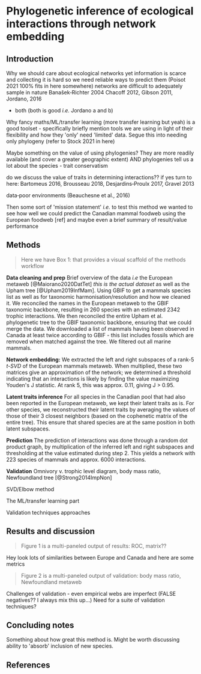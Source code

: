 # Phylogenetic inference of ecological interactions through network embedding

## Introduction

Why we should care about ecological networks yet information 
is scarce and collecting it is hard so we need reliable ways 
to predict them (Poisot 2021 100% fits in here somewhere) 
networks are difficult to adequately sample in nature 
Banašek‐Richter 2004 Chacoff 2012, Gibson 2011, Jordano, 2016 
- both (both is good *i.e.* Jordano a and b)

Why fancy maths/ML/transfer learning (more transfer learning but 
yeah) is a good toolset - 
specifically briefly 
mention tools we are using in light of their flexibility and 
how they 'only' need 'limited' data. Segue this into needing 
only phylogeny (refer to Stock 2021 in here)

Maybe something on the value of using phylogenies? They are 
more readily available (and cover a greater geographic 
extent) AND phylogenies tell us a lot about the species - 
trait conservatism

do we discuss the value of traits in determining interactions??
if yes turn to here: Bartomeus 2016, Brousseau 2018, 
Desjardins‐Proulx 2017, Gravel 2013

data‐poor environments (Beauchesne et al., 2016)

Then some sort of 'mission statement' *i.e.* to test this 
method we wanted to see how well we could predict the Canadian 
mammal foodweb using the European foodweb [ref]
and maybe even a brief 
summary of result/value performance

## Methods

> Here we have Box 1: that provides a visual scaffold of the 
> methods workflow

**Data cleaning and prep** 
Brief overview of the data *i.e* the European metaweb [@Maiorano2020DatTet] 
*this is the actual dataset* as well 
as the Upham tree [@Upham2019InfMam]. Using GBIF to get a 
mammals species list as 
well as for taxonomic harmonisation/resolution and how we cleaned 
it. We reconciled the names in the European metaweb to the GBIF 
taxonomic backbone, resulting in 260 species with an estimated 
2342 trophic interactions. We then reconciled the entire Upham 
et al. phylogenetic tree to the GBIF taxonomic backbone, ensuring 
that we could merge the data. 
We downloaded a list of mammals having been observed in Canada at 
least twice according to GBIF - this list includes fossils which 
are removed when matched against the tree. We filtered out all 
marine mammals.

**Network embedding:** We extracted the left and right subspaces 
of a rank-5 *t-SVD* of the European mammals metaweb. When 
multiplied, these two matrices give an approximation of the 
network; we determined a threshold indicating that an interactions 
is likely by finding the value maximizing Youden's J statistic. 
At rank 5, this was approx. 0.11, giving J > 0.95.

**Latent traits inference** For all species in the Canadian pool 
that had also been reported in the European metaweb, we kept their 
latent traits as is. For other species, we reconstructed their 
latent traits by averaging the values of those of their 3 closest 
neighbors (based on the cophenetic matrix of the entire tree). 
This ensure that shared species are at the same position in both 
latent subspaces.

**Prediction** The prediction of interactions was done through a 
random dot product graph, by multiplication of the inferred left 
and right subspaces and thresholding at the value estimated during 
step 2. This yields a network with 223 species of mammals and approx. 
6000 interactions.

**Validation** Omnivory v. trophic level diagram, body mass ratio,
Newfoundland tree [@Strong2014ImpNon]

SVD/Elbow method

The ML/transfer learning part

Validation techniques approaches

## Results and discussion

> Figure 1 is a multi-paneled output of results: ROC, matrix??

Hey look lots of similarities between Europe and Canada and 
here are some metrics

> Figure 2 is a multi-paneled output of validation: body mass 
> ratio, Newfoundland metaweb

Challenges of validation - even empirical webs are imperfect 
(FALSE negatives?? I always mix this up...) Need for a suite 
of validation techniques?

## Concluding notes

Something about how great this method is. Might be worth 
discussing ability to 'absorb' inclusion of new species. 

## References